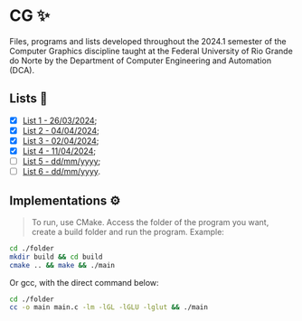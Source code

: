# CG ✨

Files, programs and lists developed throughout the 2024.1 semester of the Computer Graphics discipline taught at the Federal University of Rio Grande do Norte by the Department of Computer Engineering and Automation (DCA).

## Lists 📄

- [x] [List 1 - 26/03/2024](./lists/lista-de-exercicios-01.pdf);
- [x] [List 2 - 04/04/2024](./lists/lista-de-exercicios-02.pdf);
- [x] [List 3 - 02/04/2024](./lists/lista-de-exercicios-03.pdf);
- [x] [List 4 - 11/04/2024](./lists/lista-de-exercicios-04.pdf);
- [ ] [List 5 - dd/mm/yyyy](./lists/lista-de-exercicios-05.pdf);
- [ ] [List 6 - dd/mm/yyyy](./lists/lista-de-exercicios-06.pdf).

## Implementations ⚙

> To run, use CMake. Access the folder of the program you want, create a build folder and run the program. Example:

```sh
cd ./folder
mkdir build && cd build
cmake .. && make && ./main
```

Or gcc, with the direct command below:

```bash
cd ./folder
cc -o main main.c -lm -lGL -lGLU -lglut && ./main
```
